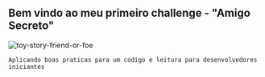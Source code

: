 
## Bem vindo ao meu primeiro challenge - "Amigo Secreto"  


![toy-story-friend-or-foe](https://github.com/user-attachments/assets/0760e13e-e41a-4bd6-ba26-2a4daaed239e)

~~~
Aplicando boas praticas para um codigo e leitura para desenvolvedores iniciantes
~~~
